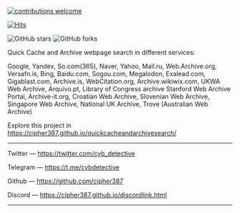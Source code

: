 [![contributions welcome](https://img.shields.io/badge/contributions-welcome-brightgreen.svg?style=flat)](https://github.com/dwyl/esta/issues)
    <p align="center">
    
[![Hits](https://hits.seeyoufarm.com/api/count/incr/badge.svg?url=https%3A%2F%2Fgithub.com%2Fcipher387%2Fquickcacheandarchivesearch&count_bg=%2379C83D&title_bg=%23555555&icon=&icon_color=%23E7E7E7&title=hits&edge_flat=false)](https://hits.seeyoufarm.com)


  <img alt="GitHub stars" src="https://img.shields.io/github/stars/cipher387/quickcacheandarchivesearch">
  <img alt="GitHub forks" src="https://img.shields.io/github/forks/cipher387/quickcacheandarchivesearch">
   

Quick Cache and Archive webpage search in different services:


Google, Yandex, So.com(365), Naver, Yahoo, Mail.ru, Web.Archive.org, Versafn.is, Bing, Baidu.com, Sogou.com, Megalodon, Exalead.com, Gigablast.com, Archive.is, WebCitation.org, Archive.wikiwix.com, UKWA Web Archive, Arquivo.pt, Library of Congress archive Stanford Web Archive Portal, Archive-it.org, Croatian Web Archive, Slovenian Web Archive, Singapore Web Archive, National UK Archive, Trove (Australian Web Archive)



Explore this project in https://cipher387.github.io/quickcacheandarchivesearch/

<hr>

Twitter — https://twitter.com/cyb_detective

Telegram — https://t.me/cybdetective

Github — https://github.com/cipher387

Discord — https://cipher387.github.io/discordlink.html

<hr>
